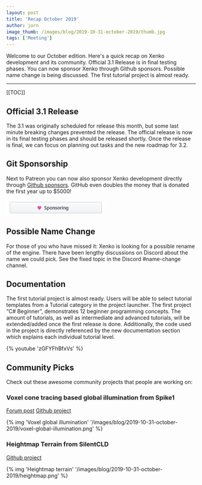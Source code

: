 ```yaml
---
layout: post
title: 'Recap October 2019'
author: jorn
image_thumb: /images/blog/2019-10-31-october-2019/thumb.jpg
tags: ['Meeting']
---
```


Welcome to our October edition. Here's a quick recap on Xenko development and its community. Official 3.1 Release is in final testing phases. You can now sponsor Xenko through Github sponsors. Possible name change is being discussed. The first tutorial project is almost ready.

---

[[TOC]]

## Official 3.1 Release
The 3.1 was originally scheduled for release this month, but some last minute breaking changes prevented the release. The official release is now in its final testing phases and should be released shortly. Once the release is final, we can focus on planning out tasks and the new roadmap for 3.2.  

## Git Sponsorship
Next to Patreon you can now also sponsor Xenko development directly through [Github sponsors](https://github.com/sponsors/xen2). GitHub even doubles the money that is donated the first year up to $5000!

![Freedcamp project](/images/blog/2019-10-31-october-2019/githubsponsor.png)

## Possible Name Change 
For those of you who have missed it: Xenko is looking for a possible rename of the engine. There have been lengthy discussions on Discord about the name we could pick. See the fixed topic in the Discord #name-change channel. 

## Documentation
The first tutorial project is almost ready. Users will be able to select tutorial templates from a Tutorial category in the project launcher. The first project “C# Beginner”, demonstrates 12 beginner programming concepts. The amount of tutorials, as well as intermediate and advanced tutorials, will be extended/added once the first release is done. 
Additionally, the code used in the project is directly referenced by the new documentation section which explains each individual tutorial level.

{% youtube 'zGFYFhBfxVs' %}

## Community Picks
Check out these awesome community projects that people are working on:

### Voxel cone tracing based global illumination from Spike1

[Forum post](https://forums.stride3d.net/t/voxel-gi-implementation/1947/5)
[Github project](https://github.com/WhyPenguins/XenkoVoxelGI)

{% img 'Voxel global illumination' '/images/blog/2019-10-31-october-2019/voxel-global-illumination.png' %}

### Heightmap Terrain from SilentCLD

[Github project](https://github.com/SilentCLD/XenkoHMTerrain)

{% img 'Heightmap terrain' '/images/blog/2019-10-31-october-2019/heightmap.png' %}